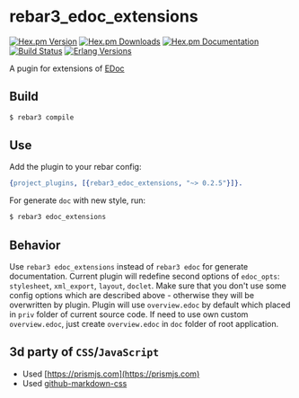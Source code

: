 # rebar3_edoc_extensions
[![Hex.pm Version][hexpm version]][hexpm]
[![Hex.pm Downloads][hexpm downloads]][hexpm]
[![Hex.pm Documentation][hexdocs documentation]][hexdocs]
[![Build Status][gh badge]][gh]
[![Erlang Versions][erlang version badge]][gh]

A pugin for extensions of [EDoc](https://www.erlang.org/doc/apps/edoc/chapter.html)

## Build

```sh
$ rebar3 compile
```

## Use

Add the plugin to your rebar config:

```erlang
{project_plugins, [{rebar3_edoc_extensions, "~> 0.2.5"}]}.
```

For generate `doc` with new style, run:
```sh
$ rebar3 edoc_extensions
```

## Behavior
Use `rebar3 edoc_extensions` instead of `rebar3 edoc` for generate documentation.
Current plugin will redefine second options of `edoc_opts`: `stylesheet`, `xml_export`, `layout`, `doclet`.
Make sure that you don't use some config options which are described above - otherwise they will be overwritten by plugin.
Plugin will use `overview.edoc` by default which placed in `priv` folder of current source code.
If need to use own custom `overview.edoc`, just create `overview.edoc` in `doc` folder of root application.

## 3d party of `CSS`/`JavaScript`
* Used [https://prismjs.com](https://prismjs.com)
* Used [github-markdown-css](https://github.com/sindresorhus/github-markdown-css)

<!-- Badges -->
[hexpm]: https://hex.pm/packages/rebar3_edoc_extensions
[hexpm version]: https://img.shields.io/hexpm/v/rebar3_edoc_extensions.svg?style=flat-square
[hexpm downloads]: https://img.shields.io/hexpm/dt/rebar3_edoc_extensions.svg?style=flat-square
[hexdocs documentation]: https://img.shields.io/badge/hex-docs-purple.svg?style=flat-square
[hexdocs]: https://hexdocs.pm/rebar3_edoc_extensions
[gh]: https://github.com/vkatsuba/rebar3_edoc_extensions/actions/workflows/ci.yml
[gh badge]: https://img.shields.io/github/workflow/status/vkatsuba/rebar3_edoc_extensions/CI?style=flat-square
[erlang version badge]: https://img.shields.io/badge/erlang-23.0%20to%2024.1-blue.svg?style=flat-square
